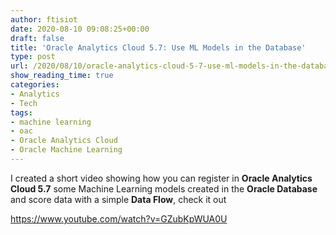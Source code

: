 ```yaml
---
author: ftisiot
date: 2020-08-10 09:08:25+00:00
draft: false
title: 'Oracle Analytics Cloud 5.7: Use ML Models in the Database'
type: post
url: /2020/08/10/oracle-analytics-cloud-5-7-use-ml-models-in-the-database/
show_reading_time: true
categories:
- Analytics
- Tech
tags:
- machine learning
- oac
- Oracle Analytics Cloud
- Oracle Machine Learning
---
```





I created a short video showing how you can register in **Oracle Analytics Cloud 5.7** some Machine Learning models created in the **Oracle Database** and score data with a simple **Data Flow**, check it out 








https://www.youtube.com/watch?v=GZubKpWUA0U




